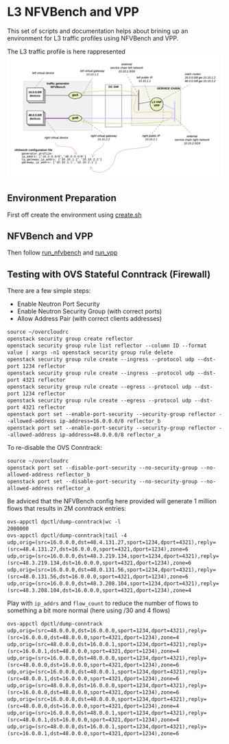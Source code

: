 # L3 NFVBench and VPP
This set of scripts and documentation helps about brining up an environment for L3 traffic profiles using NFVBench and VPP.

The L3 traffic profile is here rappresented
![traffic_flow](traffic_flow.png)

## Environment Preparation
First off create the environment using [create.sh](create.sh)

## NFVBench and VPP
Then follow [run_nfvbench](run_nfvbench.md) and [run_vpp](run_vpp.md)

## Testing with OVS Stateful Conntrack (Firewall)
There are a few simple steps:
- Enable Neutron Port Security
- Enable Neutron Security Group (with correct ports)
- Allow Address Pair (with correct clients addresses)
```
source ~/overcloudrc
openstack security group create reflector
openstack security group rule list reflector --column ID --format value | xargs -n1 openstack security group rule delete
openstack security group rule create --ingress --protocol udp --dst-port 1234 reflector
openstack security group rule create --ingress --protocol udp --dst-port 4321 reflector
openstack security group rule create --egress --protocol udp --dst-port 1234 reflector
openstack security group rule create --egress --protocol udp --dst-port 4321 reflector
openstack port set --enable-port-security --security-group reflector --allowed-address ip-address=16.0.0.0/8 reflector_b
openstack port set --enable-port-security --security-group reflector --allowed-address ip-address=48.0.0.0/8 reflector_a
```

To re-disable the OVS Conntrack:
```
source ~/overcloudrc
openstack port set --disable-port-security --no-security-group --no-allowed-address reflector_b
openstack port set --disable-port-security --no-security-group --no-allowed-address reflector_a
```

Be adviced that the NFVBench config here provided will generate 1 million flows that results in 2M conntrack entries:
```
ovs-appctl dpctl/dump-conntrack|wc -l
2000000
ovs-appctl dpctl/dump-conntrack|tail -4
udp,orig=(src=16.0.0.0,dst=48.4.131.27,sport=1234,dport=4321),reply=(src=48.4.131.27,dst=16.0.0.0,sport=4321,dport=1234),zone=6
udp,orig=(src=16.0.0.0,dst=48.3.219.134,sport=1234,dport=4321),reply=(src=48.3.219.134,dst=16.0.0.0,sport=4321,dport=1234),zone=6
udp,orig=(src=16.0.0.0,dst=48.0.131.56,sport=1234,dport=4321),reply=(src=48.0.131.56,dst=16.0.0.0,sport=4321,dport=1234),zone=6
udp,orig=(src=16.0.0.0,dst=48.3.208.104,sport=1234,dport=4321),reply=(src=48.3.208.104,dst=16.0.0.0,sport=4321,dport=1234),zone=4
```

Play with ```ip_addrs``` and ```flow_count``` to reduce the number of flows to something a bit more normal (here using /30 and 4 flows)
```
ovs-appctl dpctl/dump-conntrack
udp,orig=(src=48.0.0.0,dst=16.0.0.0,sport=1234,dport=4321),reply=(src=16.0.0.0,dst=48.0.0.0,sport=4321,dport=1234),zone=4
udp,orig=(src=48.0.0.0,dst=16.0.0.1,sport=1234,dport=4321),reply=(src=16.0.0.1,dst=48.0.0.0,sport=4321,dport=1234),zone=4
udp,orig=(src=16.0.0.0,dst=48.0.0.0,sport=1234,dport=4321),reply=(src=48.0.0.0,dst=16.0.0.0,sport=4321,dport=1234),zone=6
udp,orig=(src=16.0.0.0,dst=48.0.0.1,sport=1234,dport=4321),reply=(src=48.0.0.1,dst=16.0.0.0,sport=4321,dport=1234),zone=6
udp,orig=(src=48.0.0.0,dst=16.0.0.0,sport=1234,dport=4321),reply=(src=16.0.0.0,dst=48.0.0.0,sport=4321,dport=1234),zone=6
udp,orig=(src=16.0.0.0,dst=48.0.0.0,sport=1234,dport=4321),reply=(src=48.0.0.0,dst=16.0.0.0,sport=4321,dport=1234),zone=4
udp,orig=(src=16.0.0.0,dst=48.0.0.1,sport=1234,dport=4321),reply=(src=48.0.0.1,dst=16.0.0.0,sport=4321,dport=1234),zone=4
udp,orig=(src=48.0.0.0,dst=16.0.0.1,sport=1234,dport=4321),reply=(src=16.0.0.1,dst=48.0.0.0,sport=4321,dport=1234),zone=6
```
